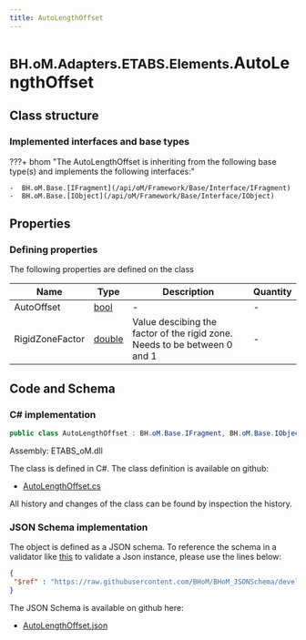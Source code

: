 ```yaml
---
title: AutoLengthOffset
---
```


# <small>BH.oM.Adapters.ETABS.Elements.</small>**AutoLengthOffset**



## Class structure

### Implemented interfaces and base types

???+ bhom "The AutoLengthOffset is inheriting from the following base type(s) and implements the following interfaces:"

    -  BH.oM.Base.[IFragment](/api/oM/Framework/Base/Interface/IFragment)
    -  BH.oM.Base.[IObject](/api/oM/Framework/Base/Interface/IObject)


## Properties



### Defining properties

The following properties are defined on the class

| Name             | Type             | Description      | Quantity         |
|------------------|------------------|------------------|------------------|
| AutoOffset | [bool](https://learn.microsoft.com/en-us/dotnet/api/System.Boolean?view=netstandard-2.0) | - | - |
| RigidZoneFactor | [double](https://learn.microsoft.com/en-us/dotnet/api/System.Double?view=netstandard-2.0) | Value descibing the factor of the rigid zone. Needs to be between 0 and 1 | - |


## Code and Schema

### C# implementation

``` C# title="C#"
public class AutoLengthOffset : BH.oM.Base.IFragment, BH.oM.Base.IObject
```

Assembly: ETABS_oM.dll

The class is defined in C#. The class definition is available on github:

- [AutoLengthOffset.cs](https://github.com/BHoM/ETABS_Toolkit/blob/develop/ETABS_oM/Fragments\AutoLengthOffset.cs)

All history and changes of the class can be found by inspection the history.
### JSON Schema implementation

The object is defined as a JSON schema. To reference the schema in a validator like [this](https://www.jsonschemavalidator.net/) to validate a Json instance, please use the lines below:

``` json title="JSON Schema"
{
 "$ref" : "https://raw.githubusercontent.com/BHoM/BHoM_JSONSchema/develop/ETABS_oM/Elements/AutoLengthOffset.json"
}
```

The JSON Schema is available on github here:

- [AutoLengthOffset.json](https://github.com/BHoM/BHoM_JSONSchema/blob/develop/ETABS_oM/Elements/AutoLengthOffset.json)
